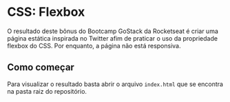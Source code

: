 # CSS: Flexbox
O resultado deste bônus do Bootcamp GoStack da Rocketseat é criar uma página estática inspirada no Twitter afim de praticar o uso da propriedade flexbox do CSS.
Por enquanto, a página não está responsiva.

## Como começar
Para visualizar o resultado basta abrir o arquivo `index.html` que se encontra na pasta raiz do repositório.
